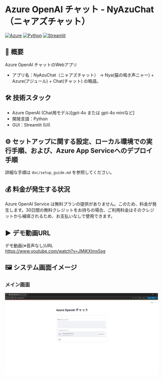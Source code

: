 # Azure OpenAI チャット - NyAzuChat（ニャアズチャット）

[![Azure](https://img.shields.io/badge/Azure-Services-blue.svg)](https://azure.microsoft.com/)
[![Python](https://img.shields.io/badge/Python-3.11-blue.svg)](https://www.python.org/)
[![Streamlit](https://img.shields.io/badge/Streamlit-1.33-ff69b4.svg)](https://streamlit.io/)

## 📝 概要
Azure OpenAI チャットのWebアプリ

- アプリ名：NyAzuChat（ニャアズチャット）
→ Nya(猫の鳴き声ニャー) + Azure(アジュール) + Chat(チャット) の略語。

## 🛠️ 技術スタック
- Azure OpenAI (Chat用モデル)[gpt-4o または gpt-4o miniなど]
- 開発言語：Python
- GUI：Streamlit (UI)

## ⚙️ セットアップに関する設定、ローカル環境での実行手順、および、Azure App Serviceへのデプロイ手順
詳細な手順は `doc/setup_guide.md` を参照してください。

## 💰 料金が発生する状況
Azure OpenAI Service は無料プランの提供がありません。このため、料金が発生します。30日間の無料クレジットをお持ちの場合、ご利用料金はそのクレジットから補填されるため、お支払いなしで使用できます。

## ▶️ デモ動画URL
デモ動画(※音声なし)URL  
https://www.youtube.com/watch?v=JMjKXlmx5sg

## 🖼️ システム画面イメージ

### メイン画面
![メイン画面](./doc/screenshots/01_screen_main.png)